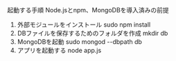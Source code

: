 起動する手順
Node.jsとnpm、MongoDBを導入済みの前提

1. 外部モジュールをインストール
sudo npm install
2. DBファイルを保存するためのフォルダを作成
mkdir db
3. MongoDBを起動
sudo mongod --dbpath db
4. アプリを起動する
node app.js